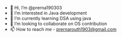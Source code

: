 - 👋 Hi, I’m @prerna190303
- 👀 I’m interested in Java development
- 🌱 I’m currently learning DSA using java
- 💞️ I’m looking to collaborate on OS contribution
- 📫 How to reach me - prernarouth1903@gmail.com


<!---
prerna190303/prerna190303 is a ✨ special ✨ repository because its `README.md` (this file) appears on your GitHub profile.
You can click the Preview link to take a look at your changes.
--->
